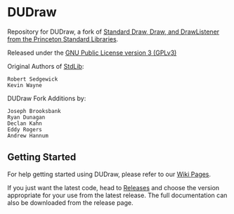 # DUDraw

Repository for DUDraw, a fork of [Standard Draw, Draw, and DrawListener from the Princeton Standard Libraries](https://introcs.cs.princeton.edu/python/code/). 

Released under the [GNU Public License version 3 (GPLv3)](https://www.gnu.org/licenses/gpl-3.0.html)

Original Authors of [StdLib](https://introcs.cs.princeton.edu/java/stdlib/):

    Robert Sedgewick
    Kevin Wayne
 
DUDraw Fork Additions by:

    Joseph Brooksbank
    Ryan Dunagan
    Declan Kahn
    Eddy Rogers
    Andrew Hannum

## Getting Started 

For help getting started using DUDraw, please refer to our [Wiki Pages](https://git.cs.du.edu/super-serious-software/dudraw/-/wikis/home).

If you just want the latest code, head to [Releases](https://git.cs.du.edu/super-serious-software/dudraw/-/releases)
and choose the version appropriate for your use from the latest release.
The full documentation can also be downloaded from the release page. 